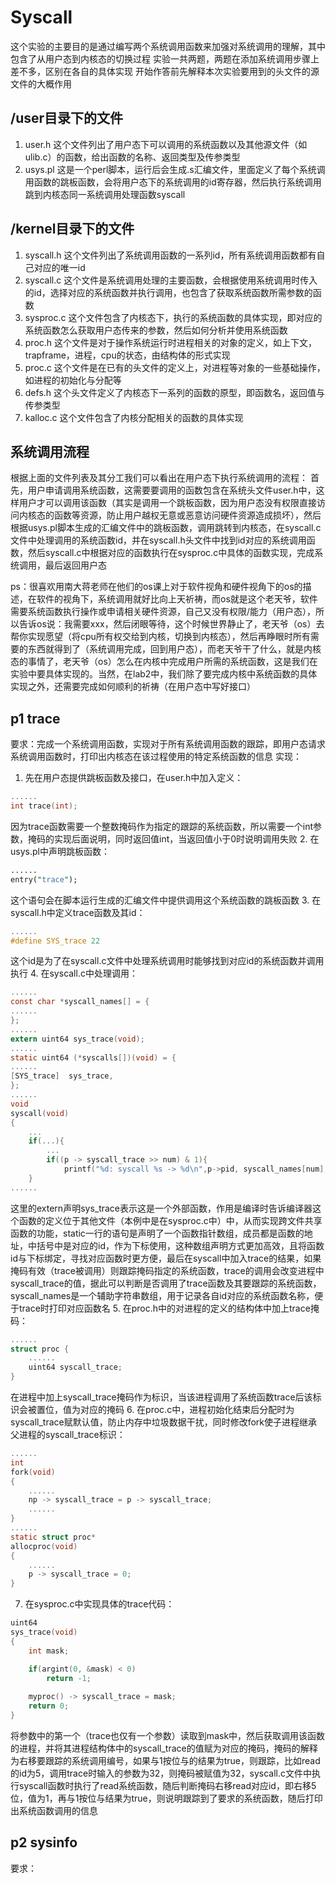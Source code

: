 # Syscall
这个实验的主要目的是通过编写两个系统调用函数来加强对系统调用的理解，其中包含了从用户态到内核态的切换过程
实验一共两题，两题在添加系统调用步骤上差不多，区别在各自的具体实现
开始作答前先解释本次实验要用到的头文件的源文件的大概作用
## /user目录下的文件
1. user.h
这个文件列出了用户态下可以调用的系统函数以及其他源文件（如ulib.c）的函数，给出函数的名称、返回类型及传参类型
2. usys.pl
这是一个perl脚本，运行后会生成.s汇编文件，里面定义了每个系统调用函数的跳板函数，会将用户态下的系统调用的id寄存器，然后执行系统调用跳到内核态同一系统调用处理函数syscall
## /kernel目录下的文件
1. syscall.h
这个文件列出了系统调用函数的一系列id，所有系统调用函数都有自己对应的唯一id
2. syscall.c
这个文件是系统调用处理的主要函数，会根据使用系统调用时传入的id，选择对应的系统函数并执行调用，也包含了获取系统函数所需参数的函数
3. sysproc.c
这个文件包含了内核态下，执行的系统函数的具体实现，即对应的系统函数怎么获取用户态传来的参数，然后如何分析并使用系统函数
4. proc.h
这个文件是对于操作系统运行时进程相关的对象的定义，如上下文，trapframe，进程，cpu的状态，由结构体的形式实现
5. proc.c
这个文件是在已有的头文件的定义上，对进程等对象的一些基础操作，如进程的初始化与分配等
6. defs.h
这个头文件定义了内核态下一系列的函数的原型，即函数名，返回值与传参类型
7. kalloc.c
这个文件包含了内核分配相关的函数的具体实现
## 系统调用流程
根据上面的文件列表及其分工我们可以看出在用户态下执行系统调用的流程：
首先，用户申请调用系统函数，这需要要调用的函数包含在系统头文件user.h中，这样用户才可以调用该函数（其实是调用一个跳板函数，因为用户态没有权限直接访问内核态的函数等资源，防止用户越权无意或恶意访问硬件资源造成损坏），然后根据usys.pl脚本生成的汇编文件中的跳板函数，调用跳转到内核态，在syscall.c文件中处理调用的系统函数id，并在syscall.h头文件中找到id对应的系统调用函数，然后syscall.c中根据对应的函数执行在sysproc.c中具体的函数实现，完成系统调用，最后返回用户态

ps：很喜欢用南大蒋老师在他们的os课上对于软件视角和硬件视角下的os的描述，在软件的视角下，系统调用就好比向上天祈祷，而os就是这个老天爷，软件需要系统函数执行操作或申请相关硬件资源，自己又没有权限/能力（用户态），所以告诉os说：我需要xxx，然后闭眼等待，这个时候世界静止了，老天爷（os）去帮你实现愿望（将cpu所有权交给到内核，切换到内核态），然后再睁眼时所有需要的东西就得到了（系统调用完成，回到用户态），而老天爷干了什么，就是内核态的事情了，老天爷（os）怎么在内核中完成用户所需的系统函数，这是我们在实验中要具体实现的。当然，在lab2中，我们除了要完成内核中系统函数的具体实现之外，还需要完成如何顺利的祈祷（在用户态中写好接口）
## p1 trace
要求：完成一个系统调用函数，实现对于所有系统调用函数的跟踪，即用户态请求系统调用函数时，打印出内核态在该过程使用的特定系统函数的信息
实现：
1. 先在用户态提供跳板函数及接口，在user.h中加入定义：
```c
......
int trace(int);
```
因为trace函数需要一个整数掩码作为指定的跟踪的系统函数，所以需要一个int参数，掩码的实现后面说明，同时返回值int，当返回值小于0时说明调用失败
2. 在usys.pl中声明跳板函数：
```perl
......
entry("trace");
```
这个语句会在脚本运行生成的汇编文件中提供调用这个系统函数的跳板函数
3. 在syscall.h中定义trace函数及其id：
```c
......
#define SYS_trace 22
```
这个id是为了在syscall.c文件中处理系统调用时能够找到对应id的系统函数并调用执行
4. 在syscall.c中处理调用：
```c
......
const char *syscall_names[] = {
......
};
......
extern uint64 sys_trace(void);
......
static uint64 (*syscalls[])(void) = {
......
[SYS_trace]  sys_trace,
};
......
void
syscall(void)
{
	...
	if(...){
		...
		if((p -> syscall_trace >> num) & 1){
			printf("%d: syscall %s -> %d\n",p->pid, syscall_names[num], p->trapframe->a0); // syscall_names[num]: 从 syscall 编号到 syscall 名的映射表		}
    }
......
```
这里的extern声明sys_trace表示这是一个外部函数，作用是编译时告诉编译器这个函数的定义位于其他文件（本例中是在sysproc.c中）中，从而实现跨文件共享函数的功能，static一行的语句是声明了一个函数指针数组，成员都是函数的地址，中括号中是对应的id，作为下标使用，这种数组声明方式更加高效，且将函数id与下标绑定，寻找对应函数时更方便，最后在syscall中加入trace的结果，如果掩码有效（trace被调用）则跟踪掩码指定的系统函数，trace的调用会改变进程中syscall_trace的值，据此可以判断是否调用了trace函数及其要跟踪的系统函数，syscall_names是一个辅助字符串数组，用于记录各自id对应的系统函数名称，便于trace时打印对应函数名
5. 在proc.h中的对进程的定义的结构体中加上trace掩码：
```c
......
struct proc {
	......
	uint64 syscall_trace;
}
```
在进程中加上syscall_trace掩码作为标识，当该进程调用了系统函数trace后该标识会被置位，值为对应的掩码
6. 在proc.c中，进程初始化结束后分配时为syscall_trace赋默认值，防止内存中垃圾数据干扰，同时修改fork使子进程继承父进程的syscall_trace标识：
```c
......
int
fork(void)
{
	......
	np -> syscall_trace = p -> syscall_trace;
	......
}
......
static struct proc*
allocproc(void)
{
	......
	p -> syscall_trace = 0;
}
```
7. 在sysproc.c中实现具体的trace代码：
```c
uint64
sys_trace(void)
{
	int mask;

	if(argint(0, &mask) < 0)
		return -1;
	
	myproc() -> syscall_trace = mask;
	return 0;
}
```
将参数中的第一个（trace也仅有一个参数）读取到mask中，然后获取调用该函数的进程，并将其进程结构体中的syscall_trace的值赋为对应的掩码，掩码的解释为右移要跟踪的系统调用编号，如果与1按位与的结果为true，则跟踪，比如read的id为5，调用trace时输入的参数为32，则掩码被赋值为32，syscall.c文件中执行syscall函数时执行了read系统函数，随后判断掩码右移read对应id，即右移5位，值为1，再与1按位与结果为true，则说明跟踪到了要求的系统函数，随后打印出系统函数调用的信息
## p2 sysinfo
要求：
<!--stackedit_data:
eyJoaXN0b3J5IjpbLTE3MTU3NjgyMzEsMjQ3MDY3MzMzLC0zNz
Y1MjQ2OSwxNzEwODA1NywtNDU5OTg2MjkxLDEwMDQ1NTcyNjUs
MTAzODMxMDQ3Niw5ODA2MjY4NjQsNzIxNDExODc2LDE1NTI2ND
A5MTMsLTEwMzU2MzQzNzJdfQ==
-->